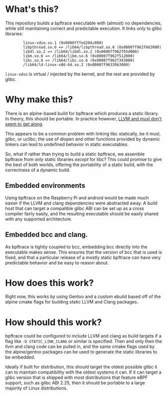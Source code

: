 # What's this?

This repository builds a bpftrace executable with (almost) no dependencies,
while still maintaining correct and predictable execution. It links only to
glibc libraries:

```
        linux-vdso.so.1 (0x00007ffed204c000)
        libpthread.so.0 => /lib64/libpthread.so.0 (0x00007f962f663000)
        libdl.so.2 => /lib64/libdl.so.2 (0x00007f962f65d000)
        libm.so.6 => /lib64/libm.so.6 (0x00007f962f512000)
        libc.so.6 => /lib64/libc.so.6 (0x00007f962f343000)
        /lib64/ld-linux-x86-64.so.2 (0x00007f96339b3000)
```

`linux-vdso` is virtual / injected by the kernel, and the rest are provided by
glibc.

# Why make this?

There is an alpine-based build for bpftrace which produces a static library. In
theory, this should be portable. In practice however, [LLVM and musl don't
seem to get along](https://github.com/iovisor/bpftrace/issues/266).

This appears to be a common problem with linking libc statically, be it musl,
glibc, or uclibc; the use of dlopen and other functions provided by dynamic
linkers can lead to undefined behavior in static executables.

So, what if rather than trying to build a static bpftrace, we assemble bpftrace 
from only static libraries *except* for libc? This could promise to give the
best of both worlds, offering the portability of a static build, with the
correctness of a dynamic build.

## Embedded environments

Using bpftrace on the Raspberry Pi and android would be made much easier if
the LLVM and clang dependencies were abstracted away. A build host that can
target a compatible glibc ABI can be set up as a cross compiler fairly easily,
and the resulting executable should be easily shared with any supported
architecture.

## Embedded bcc and clang.

As bpftrace is tightly coupled to bcc, embedding bcc directly into the
executable makes sense. This ensures that the version of bcc that is used is
fixed, and that a particular release of a mostly static bpftrace can have
very predictable behavior and be easy to reason about.

# How does this work?

Right now, this works by using Gentoo and a custom ebuild based off of the
alpine cmake flags for building static LLVM and Clang packages.

# How should this work?

bpftrace could be configured to include LLVM and clang as build targets if a
flag like `-D STATIC_LINK_CLANG` or similar is specified. Then and only then
the llvm and clang code can be pulled in, and the same cmake flags used by
the alpine/gentoo packages can be used to generate the static libraries to be
embedded.

Ideally if built for distribution, this should target the oldest possible glibc
it can to maintain compatibility with the oldest systems it can. If it can
target a glibc version that is shipped with most distributions that feature
eBPF support, such as glibc ABI 2.25, then it should be portable to a large
majority of Linux distributions.
